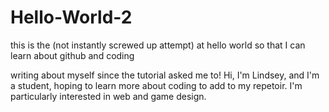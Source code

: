 # Hello-World-2
this is the (not instantly screwed up attempt) at hello world so that I can learn about github and coding

writing about myself since the tutorial asked me to! Hi, I'm Lindsey, and I'm a student, hoping to learn more about coding to add to my repetoir. I'm particularly interested in web and game design.
